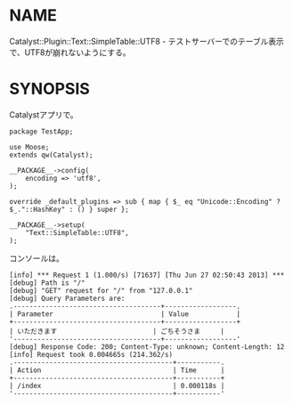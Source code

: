 # NAME

Catalyst::Plugin::Text::SimpleTable::UTF8 - テストサーバーでのテーブル表示で、UTF8が崩れないようにする。

# SYNOPSIS

Catalystアプリで。

    package TestApp;

    use Moose;
    extends qw(Catalyst);

    __PACKAGE__->config(
        encoding => 'utf8',
    );

    override _default_plugins => sub { map { $_ eq "Unicode::Encoding" ? $_."::HashKey" : () } super };

    __PACKAGE__->setup(
        "Text::SimpleTable::UTF8",
    );

コンソールは。

    [info] *** Request 1 (1.000/s) [71637] [Thu Jun 27 02:50:43 2013] ***
    [debug] Path is "/"
    [debug] "GET" request for "/" from "127.0.0.1"
    [debug] Query Parameters are:
    .-------------------------------------+------------------.
    | Parameter                           | Value            |
    +-------------------------------------+------------------+
    | いただきます                        | ごちそうさま     |
    '-------------------------------------+------------------'
    [debug] Response Code: 200; Content-Type: unknown; Content-Length: 12
    [info] Request took 0.004665s (214.362/s)
    .----------------------------------------+-----------.
    | Action                                 | Time      |
    +----------------------------------------+-----------+
    | /index                                 | 0.000118s |
    '----------------------------------------+-----------'
